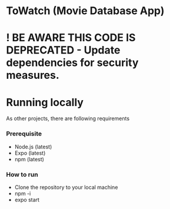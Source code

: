 # ToWatch (Movie Database App)

# ! BE AWARE THIS CODE IS DEPRECATED - Update dependencies for security measures. 
# Running locally
As other projects, there are following requirements

### Prerequisite
- Node.js (latest)
- Expo (latest)
- npm (latest)

### How to run
- Clone the repository to your local machine
- npm -i
- expo start
